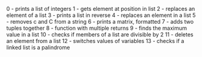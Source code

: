 0 - prints a list of integers
1 - gets element at position in list
2 - replaces an element of a list
3 - prints a list in reverse
4 - replaces an element in a list
5 - removes c and C from a string
6 - prints a matrix, formatted
7 - adds two tuples together
8 - function with multiple returns
9 - finds the maximum value in a list
10 - checks if members of a list are divisible by 2
11 - deletes an element from a list
12 - switches values of variables
13 - checks if a linked list is a palindrome